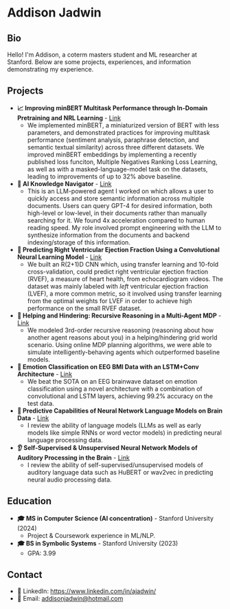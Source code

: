 # Addison Jadwin

## Bio
Hello! I'm Addison, a coterm masters student and ML researcher at Stanford. Below are some projects, experiences, and information demonstrating my experience.

## Projects
- **📈 Improving minBERT Multitask Performance through In-Domain Pretraining and NRL Learning** - [Link](https://www.researchgate.net/publication/369901299_Improving_minBERT_Performance_on_Multiple_Tasks_through_In-domain_Pretraining_Negatives_Ranking_Loss_Learning_and_Hyperparameter_Optimization)
  - We implemented minBERT, a miniaturized version of BERT with less parameters, and demonstrated practices for improving multitask performance (sentiment analysis, paraphrase detection, and semantic textual similarity) across three different datasets. We improved minBERT embeddings by implementing a recently published loss funciton, Multiple Negatives Ranking Loss Learning, as well as with a masked-language-model task on the datasets, leading to improvements of up to 32% above baseline. 
- **📑 AI Knowledge Navigator** - [Link](https://drive.google.com/file/d/120SoBaiETh0RUfio6yt_QHUd-CKgPBZM/view)
  - This is an LLM-powered agent I worked on which allows a user to quickly access and store semantic information across multiple documents. Users can query GPT-4 for desired information, both high-level or low-level, in their documents rather than manually searching for it. We found 4x acceleration compared to human reading speed. My role involved prompt engineering with the LLM to synthesize information from the documents and  backend indexing/storage of this information.
- **🩻 Predicting Right Ventricular Ejection Fraction Using a Convolutional Neural Learning Model** - [Link](http://dx.doi.org/10.13140/RG.2.2.22407.68007)
  - We built an R(2+1)D CNN which, using transfer learning and 10-fold cross-validation, could predict right ventricular ejection fraction (RVEF), a measure of heart health, from echocardiogram videos. The dataset was mainly labeled with *left* ventricular ejection fraction (LVEF), a more common metric, so it involved using transfer learning from the optimal weights for LVEF in order to achieve high performance on the small RVEF dataset.
- **👾 Helping and Hindering: Recursive Reasoning in a Multi-Agent MDP** - [Link](https://www.researchgate.net/publication/369901489_Helping_and_Hindering_Recursive_Reasoning_in_a_Multi-Agent_MDP)
  - We modeled 3rd-order recursive reasoning (reasoning about how another agent reasons about you) in a helping/hindering grid world scenario. Using online MDP planning algorithms, we were able to simulate intelligently-behaving agents which outperformed baseline models.
- **🧠 Emotion Classification on EEG BMI Data with an LSTM+Conv Architecture** - [Link](https://drive.google.com/file/d/1Xu2JApRhIVjK-7Tp3H4m9KAKj7qv11nb/view?usp=sharing)
  - We beat the SOTA on an EEG brainwave dataset on emotion classification using a novel architecture with a combination of convolutional and LSTM layers, achieving 99.2% accuracy on the test data.
- **💬 Predictive Capabilities of Neural Network Language Models on Brain Data** - [Link](https://drive.google.com/file/d/1r3z0lM2dEEdqnnj3czdZkAnxVQou9zzr/view?usp=sharing)
  - I review the ability of language models (LLMs as well as early models like simple RNNs or word vector models) in predicting neural language processing data.
- **👂 Self-Supervised & Unsupervised Neural Network Models of Auditory Processing in the Brain** - [Link](https://drive.google.com/file/d/1IxNdWHx69o_WgO0u4hRTnySVnehMEsp9/view?usp=sharing)
  - I review the ability of self-supervised/unsupervised models of auditory language data such as HuBERT or wav2vec in predicting neural audio processing data. 



## Education
- **🎓 MS in Computer Science (AI concentration)** - Stanford University (2024)
  - Project & Coursework experience in ML/NLP.
- **🎓 BS in Symbolic Systems** - Stanford University (2023)
  - GPA: 3.99
 
## Contact
- 💼 LinkedIn: https://www.linkedin.com/in/ajadwin/
- 📩 Email: addisonjadwin@hotmail.com

<!--
## Work Experience
- **Machine Learning Intern** - NIO (Jun - Sep 2023)
  - I built large transformer/autoencoder models to predict anomalous behavior in a dataset of unlabeled software log files. To do this, I leveraged insights from recently published papers in additioning to developing my own architecture and data processing pipeline.
- **Research Assistant** - Causality in Cognition Lab (Dec 2020 - Present)
  - I've led a long-term research project at Stanford aimed at building computational models to predict human decision-making in experiments related to causal responsibility judgments. To do this, I've worked with Bayesian regression models and linear mixed-effects models in R.
- **Software Engineering Intern** - Managed Discovery ( 2020 - Present)
  - I've led a long-term research project at Stanford aimed at building computational models to predict human decision-making in experiments related to causal responsibility judgments. To do this, I've worked with Bayesian regression models and linear mixed-effects models in R.

## Skills
- Programming Languages: [List of programming languages you're proficient in]
- Tools & Technologies: [List of tools, frameworks, libraries, etc. you're experienced with]
- Other Skills: [Any other relevant skills]
-->




<!--
**addisonjadwin/addisonjadwin** is a ✨ _special_ ✨ repository because its `README.md` (this file) appears on your GitHub profile.

Here are some ideas to get you started:

- 🔭 I’m currently working on ...
- 🌱 I’m currently learning ...
- 👯 I’m looking to collaborate on ...
- 🤔 I’m looking for help with ...
- 💬 Ask me about ...
- 📫 How to reach me: ...
- 😄 Pronouns: ...
- ⚡ Fun fact: ...
-->
